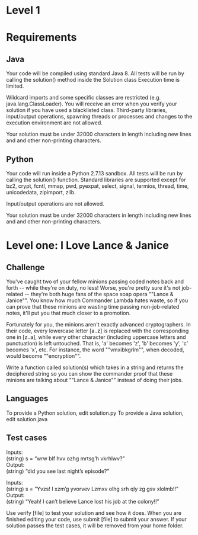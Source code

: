 # Level 1

# Requirements

## Java
Your code will be compiled using standard Java 8. All tests will be run by calling the solution() method inside the Solution class
Execution time is limited.

Wildcard imports and some specific classes are restricted (e.g. java.lang.ClassLoader). You will receive an error when you verify your solution if you have used a blacklisted class. Third-party libraries, input/output operations, spawning threads or processes and changes to the execution environment are not allowed.

Your solution must be under 32000 characters in length including new lines and and other non-printing characters.

## Python
Your code will run inside a Python 2.7.13 sandbox. All tests will be run by calling the solution() function. Standard libraries are supported except for bz2, crypt, fcntl, mmap, pwd, pyexpat, select, signal, termios, thread, time, unicodedata, zipimport, zlib.

Input/output operations are not allowed.

Your solution must be under 32000 characters in length including new lines and and other non-printing characters.


# Level one: I Love Lance & Janice

## Challenge

You've caught two of your fellow minions passing coded notes back and forth -- while they're on duty, no less! Worse, you're pretty sure it's not job-related -- they're both huge fans of the space soap opera ""Lance & Janice"". You know how much Commander Lambda hates waste, so if you can prove that these minions are wasting time passing non-job-related notes, it'll put you that much closer to a promotion. 

Fortunately for you, the minions aren't exactly advanced cryptographers. In their code, every lowercase letter [a..z] is replaced with the corresponding one in [z..a], while every other character (including uppercase letters and punctuation) is left untouched.  That is, 'a' becomes 'z', 'b' becomes 'y', 'c' becomes 'x', etc.  For instance, the word ""vmxibkgrlm"", when decoded, would become ""encryption"".
 
Write a function called solution(s) which takes in a string and returns the deciphered string so you can show the commander proof that these minions 
are talking about ""Lance & Janice"" instead of doing their jobs.

## Languages
To provide a Python solution, edit solution.py
To provide a Java solution, edit solution.java

## Test cases  
Inputs:    
(string) s = “wrw blf hvv ozhg mrtsg’h vkrhlwv?”    
Output:    
(string) “did you see last night’s episode?”    

Inputs:    
(string) s = “Yvzs! I xzm’g yvorvev Lzmxv olhg srh qly zg gsv xlolmb!!”    
Output:      
(string) “Yeah! I can’t believe Lance lost his job at the colony!!”      

Use verify [file] to test your solution and see how it does. When you are finished editing your code, use submit [file] to submit your answer. If your solution passes the test cases, it will be removed from your home folder.
